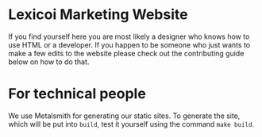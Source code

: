 
# Lexicoi Marketing Website

If you find yourself here you are most likely a designer who knows how to use HTML or a developer.
If you happen to be someone who just wants to make a few edits to the website please check out the
contributing guide below on how to do that.

# For technical people
We use Metalsmith for generating our static sites. To generate the site, which will be put into
`build`, test it yourself using the command `make build`.
